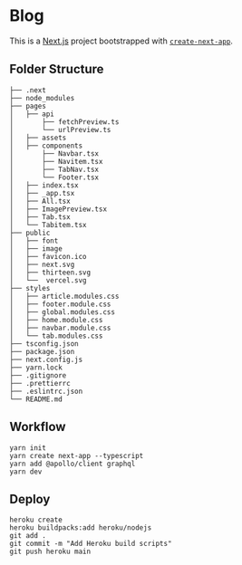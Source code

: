 # Blog
This is a [Next.js](https://nextjs.org/) project bootstrapped with [`create-next-app`](https://github.com/vercel/next.js/tree/canary/packages/create-next-app).

## Folder Structure
```
├── .next
├── node_modules
├── pages
│   ├── api
│       ├── fetchPreview.ts
│       └── urlPreview.ts
│   ├── assets
│   ├── components
│       ├── Navbar.tsx
│       ├── Navitem.tsx
│       ├── TabNav.tsx
│       └── Footer.tsx
│   ├── index.tsx
│   ├── _app.tsx
│   ├── All.tsx
│   ├── ImagePreview.tsx
│   ├── Tab.tsx
│   └── Tabitem.tsx
├── public
│   ├── font
│   ├── image
│   ├── favicon.ico
│   ├── next.svg
│   ├── thirteen.svg
│   └──  vercel.svg
├── styles
│   ├── article.modules.css
│   ├── footer.module.css
│   ├── global.modules.css
│   ├── home.module.css
│   ├── navbar.module.css
│   └── tab.modules.css
├── tsconfig.json
├── package.json
├── next.config.js
├── yarn.lock
├── .gitignore
├── .prettierrc
├── .eslintrc.json
└── README.md
```

## Workflow

```
yarn init
yarn create next-app --typescript
yarn add @apollo/client graphql
yarn dev
```

## Deploy

```
heroku create
heroku buildpacks:add heroku/nodejs
git add .
git commit -m "Add Heroku build scripts"
git push heroku main
```
